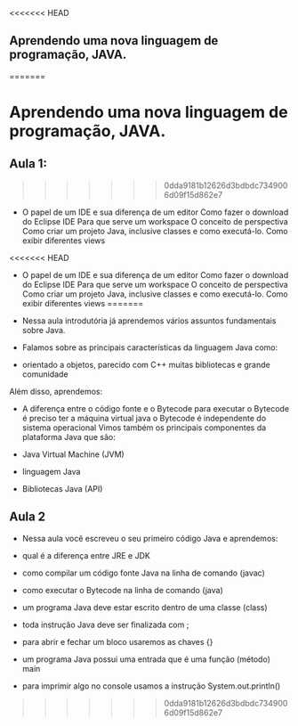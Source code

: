 <<<<<<< HEAD

## Aprendendo uma nova linguagem de programação, JAVA.
=======
# Aprendendo uma nova linguagem de programação, JAVA.

## Aula 1:
>>>>>>> 0dda9181b12626d3bdbdc7349006d09f15d862e7

- O papel de um IDE e sua diferença de um editor Como fazer o download do Eclipse IDE Para que serve um workspace O conceito de perspectiva Como criar um projeto Java, inclusive classes e como executá-lo. Como exibir diferentes views

<<<<<<< HEAD
- O papel de um IDE e sua diferença de um editor Como fazer o download do Eclipse IDE Para que serve um workspace O conceito de perspectiva Como criar um projeto Java, inclusive classes e como executá-lo. Como exibir diferentes views
=======
- Nessa aula introdutória já aprendemos vários assuntos fundamentais sobre Java.

- Falamos sobre as principais características da linguagem Java como:

- orientado a objetos, parecido com C++ muitas bibliotecas e grande comunidade

Além disso, aprendemos:

- A diferença entre o código fonte e o Bytecode
para executar o Bytecode é preciso ter a máquina virtual java
o Bytecode é independente do sistema operacional
Vimos também os principais componentes da plataforma Java que são:

- Java Virtual Machine (JVM)
- linguagem Java
- Bibliotecas Java (API)

## Aula 2

- Nessa aula você escreveu o seu primeiro código Java e aprendemos:

- qual é a diferença entre JRE e JDK
- como compilar um código fonte Java na linha de comando (javac)
- como executar o Bytecode na linha de comando (java)
- um programa Java deve estar escrito dentro de uma classe (class)
- toda instrução Java deve ser finalizada com ;
- para abrir e fechar um bloco usaremos as chaves {}
- um programa Java possui uma entrada que é uma função (método) main
- para imprimir algo no console usamos a instrução System.out.println()
>>>>>>> 0dda9181b12626d3bdbdc7349006d09f15d862e7
